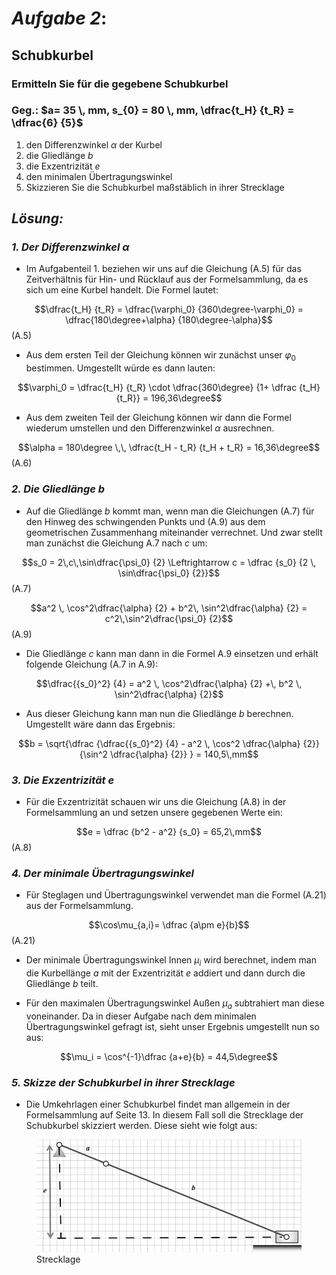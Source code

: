 # ***Aufgabe 2***:

## Schubkurbel

### Ermitteln Sie für die gegebene Schubkurbel

### Geg.: $a= 35 \, mm, s_{0} = 80 \, mm, \dfrac{t_H} {t_R} = \dfrac{6} {5}$


1. den Differenzwinkel $\alpha$ der Kurbel
2. die Gliedlänge $b$
3. die Exzentrizität $e$
4. den minimalen Übertragungswinkel
5. Skizzieren Sie die Schubkurbel maßstäblich in ihrer Strecklage




## _Lösung:_
### _1. Der Differenzwinkel $\alpha$_ 
* Im Aufgabenteil 1. beziehen wir uns auf die Gleichung (A.5) für das Zeitverhältnis für Hin- und Rücklauf aus der Formelsammlung, da es sich um eine Kurbel handelt. 
Die Formel lautet:



$$\dfrac{t_H} {t_R} = \dfrac{\varphi_0} {360\degree-\varphi_0} = \dfrac{180\degree+\alpha} {180\degree-\alpha}$$(A.5)

* Aus dem ersten Teil der Gleichung können wir zunächst unser 
$\varphi_0$ bestimmen. Umgestellt würde es dann lauten:


$$\varphi_0 = \dfrac{t_H} {t_R} \cdot \dfrac{360\degree} {1+ \dfrac {t_H} {t_R}} = 196,36\degree$$


* Aus dem zweiten Teil der Gleichung können wir dann die Formel wiederum umstellen und den Differenzwinkel $\alpha$ ausrechnen.


$$\alpha = 180\degree \,\, \dfrac{t_H - t_R} {t_H + t_R} = 16,36\degree$$(A.6) 


### _2. Die Gliedlänge $b$_
* Auf die Gliedlänge $b$ kommt man, wenn man die Gleichungen (A.7) für den Hinweg des schwingenden Punkts und (A.9) aus dem geometrischen Zusammenhang miteinander verrechnet. Und zwar stellt man zunächst die Gleichung A.7 nach $c$ um: 


$$s_0 = 2\,c\,\sin\dfrac{\psi_0} {2} \Leftrightarrow c = \dfrac {s_0} {2 \, \sin\dfrac{\psi_0} {2}}$$(A.7)

<p> </p> 

$$a^2 \, \cos^2\dfrac{\alpha} {2} + b^2\, \sin^2\dfrac{\alpha} {2} = c^2\,\sin^2\dfrac{\psi_0} {2}$$(A.9) 

 * Die Gliedlänge $c$ kann man dann in die Formel A.9 einsetzen und erhält folgende Gleichung (A.7&nbsp;in&nbsp;A.9):
 

$$\dfrac{{s_0}^2} {4} = a^2 \, \cos^2\dfrac{\alpha} {2} +\, b^2 \, \sin^2\dfrac{\alpha} {2}$$ 

* Aus dieser Gleichung kann man nun die Gliedlänge $b$ berechnen. Umgestellt wäre dann das Ergebnis:

 
$$b = \sqrt{\dfrac {\dfrac{{s_0}^2} {4} - a^2 \, \cos^2 \dfrac{\alpha} {2}} {\sin^2 \dfrac{\alpha} {2}} } = 140,5\,mm$$



### _3. Die Exzentrizität $e$_

* Für die Exzentrizität schauen wir uns die Gleichung (A.8) in der Formelsammlung an und setzen unsere gegebenen Werte ein:

 
$$e = \dfrac {b^2 - a^2} {s_0} = 65,2\,mm$$(A.8)


### _4. Der minimale Übertragungswinkel_
* Für Steglagen und Übertragungswinkel verwendet man die Formel (A.21) aus der Formelsammlung. 

$$\cos\mu_{a,i}=  \dfrac {a\pm e}{b}$$(A.21)

* Der minimale Übertragungswinkel Innen $\mu_i$ wird berechnet, indem man die Kurbellänge $a$ mit der Exzentrizität $e$ addiert und dann durch die Gliedlänge $b$ teilt. 

* Für den maximalen Übertragungswinkel Außen $\mu_a$ subtrahiert man diese voneinander. Da in dieser Aufgabe nach dem minimalen Übertragungswinkel gefragt ist, sieht unser Ergebnis umgestellt nun so aus:

$$\mu_i =  \cos^{-1}\dfrac {a+e}{b} = 44,5\degree$$


###  _5. Skizze der Schubkurbel in ihrer Strecklage_
* Die Umkehrlagen einer Schubkurbel findet man allgemein in der Formelsammlung auf Seite 13. In diesem Fall soll die Strecklage der Schubkurbel skizziert werden. Diese sieht wie folgt aus:


<figure>
  <img src="e.jpg "img"">
  <figcaption>Strecklage</figcaption>
</figure>


















